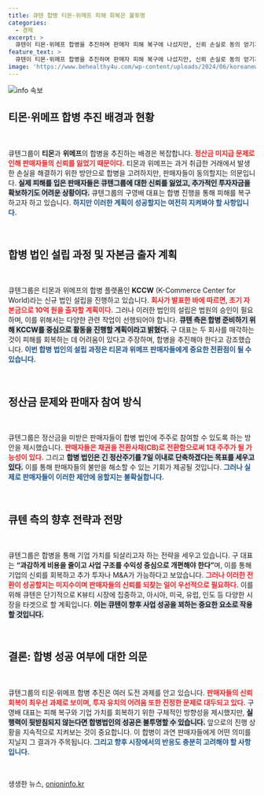 ```yaml
---
title: 큐텐 합병 티몬·위메프 피해 회복은 불투명
categories:
  - 경제
excerpt: >
  큐텐이 티몬·위메프 합병을 추진하며 판매자 피해 복구에 나섰지만, 신뢰 손실로 동의 얻기가 어려워 보인다. 추가 투자도 어려운 상황에서 과연 성공할 수 있을지 귀추가 주목된다.
feature_text: >
  큐텐이 티몬·위메프 합병을 추진하며 판매자 피해 복구에 나섰지만, 신뢰 손실로 동의 얻기가 어려워 보인다. 추가 투자도 어려운 상황에서 과연 성공할 수 있을지 귀추가 주목된다.
image: 'https://www.behealthy4u.com/wp-content/uploads/2024/06/koreanews.jpg'
---
```


<p><img src="https://www.behealthy4u.com/wp-content/uploads/2024/06/koreanews.jpg" alt="info 속보" /></p>

<h2 data-ke-size="size26">티몬·위메프 합병 추진 배경과 현황</h2>

<p data-ke-size="size16">&nbsp;</p>

<p>큐텐그룹이 <b>티몬</b>과 <b>위메프</b>의 합병을 추진하는 배경은 복잡합니다. <b><span style="color: #ee2323;">정산금 미지급 문제로 인해 판매자들의 신뢰를 잃었기 때문이다.</span></b> 티몬과 위메프는 과거 취급한 거래에서 발생한 손실을 해결하기 위한 방안으로 합병을 고려하지만, 판매자들이 동의할지는 의문입니다. <b><span style="background-color: #21538527;">실제 피해를 입은 판매자들은 큐텐그룹에 대한 신뢰를 잃었고, 추가적인 투자자금을 확보하기도 어려운 상황이다.</span></b> 큐텐그룹의 구영배 대표는 합병 진행을 통해 피해를 복구하고자 하고 있습니다. <b><span style="color: #1a5490;">하지만 이러한 계획이 성공할지는 여전히 지켜봐야 할 사항입니다.</span></b></p>

<p data-ke-size="size16">&nbsp;</p>

<h2 data-ke-size="size26">합병 법인 설립 과정 및 자본금 출자 계획</h2>

<p data-ke-size="size16">&nbsp;</p>

<p>큐텐그룹은 티몬과 위메프의 합병 플랫폼인 <b>KCCW</b> (K-Commerce Center for World)라는 신규 법인 설립을 진행하고 있습니다. <b><span style="color: #ee2323;">회사가 발표한 바에 따르면, 초기 자본금으로 10억 원을 출자할 계획이다.</span></b> 그러나 이러한 법인의 설립은 법원의 승인이 필요하며, 이를 위해서는 다양한 관련 작업이 선행되어야 합니다. <b><span style="background-color: #21538527;">큐텐 측은 합병 준비하기 위해 KCCW를 중심으로 활동을 진행할 계획이라고 밝혔다.</span></b> 구 대표는 두 회사를 매각하는 것이 피해를 회복하는 데 어려움이 있다고 주장하며, 합병을 추진해야 한다고 강조했습니다. <b><span style="color: #1a5490;">이번 합병 법인의 설립 과정은 티몬과 위메프 판매자들에게 중요한 전환점이 될 수 있습니다.</span></b></p>

<p data-ke-size="size16">&nbsp;</p>

<h2 data-ke-size="size26">정산금 문제와 판매자 참여 방식</h2>

<p data-ke-size="size16">&nbsp;</p>

<p>큐텐그룹은 정산금을 미받은 판매자들이 합병 법인에 주주로 참여할 수 있도록 하는 방안을 제시했습니다. <b><span style="color: #ee2323;">판매자들은 채권을 전환사채(CB)로 전환함으로써 1대 주주가 될 가능성이 있다.</span></b> 그리고 <b><span style="background-color: #21538527;">합병 법인은 긴 정산주기를 7일 이내로 단축하겠다는 목표를 세우고 있다.</span></b> 이를 통해 판매자들의 불만을 해소할 수 있는 기회가 제공될 것입니다. <b><span style="color: #1a5490;">그러나 실제로 판매자들이 이러한 제안에 응할지는 불확실합니다.</span></b></p>

<p data-ke-size="size16">&nbsp;</p>

<h2 data-ke-size="size26">큐텐 측의 향후 전략과 전망</h2>

<p data-ke-size="size16">&nbsp;</p>

<p>큐텐그룹은 합병을 통해 기업 가치를 되살리고자 하는 전략을 세우고 있습니다. 구 대표는 <b>“과감하게 비용을 줄이고 사업 구조를 수익성 중심으로 개편해야 한다”</b>며, 이를 통해 기업의 신뢰를 회복하고 추가 투자나 M&amp;A가 가능하다고 보았습니다. <b><span style="color: #ee2323;">그러나 이러한 전환이 성공할지는 미지수이며 판매자들의 신뢰를 되찾는 일이 우선적으로 필요하다.</span></b> 이를 위해 큐텐은 단기적으로 K뷰티 시장에 집중하고, 아시아, 미국, 유럽, 인도 등 다양한 시장을 타겟으로 할 계획입니다. <b><span style="background-color: #21538527;">이는 큐텐이 향후 사업 성공을 꾀하는 중요한 요소로 작용할 것입니다.</span></b></p>

<p data-ke-size="size16">&nbsp;</p>

<h2 data-ke-size="size26">결론: 합병 성공 여부에 대한 의문</h2>

<p data-ke-size="size16">&nbsp;</p>

<p>큐텐그룹의 티몬·위메프 합병 추진은 여러 도전 과제를 안고 있습니다. <b><span style="color: #ee2323;">판매자들의 신뢰 회복이 최우선 과제로 보이며, 투자 유치의 어려움 또한 진정한 문제로 대두되고 있다.</span></b> 구영배 대표는 피해 복구와 기업 가치를 회복하기 위한 구체적인 방향성을 제시했지만, <b><span style="background-color: #21538527;">실행력이 뒷받침되지 않는다면 합병법인의 성공은 불투명할 수 있습니다.</span></b> 앞으로의 진행 상황을 지속적으로 지켜보는 것이 중요합니다. 이 합병이 과연 판매자들에게 어떤 의미를 지닐지 그 결과가 주목됩니다. <b><span style="color: #1a5490;">그리고 향후 시장에서의 반응도 충분히 고려해야 할 사항입니다.</span></b> </p>

<p data-ke-size="size16">&nbsp;</p>
생생한 뉴스, <a href="https://onioninfo.kr" rel="dofollow">onioninfo.kr</a>



